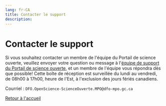 ```yaml
---
lang: fr-CA
title: Contacter le support
description:
---
```


# Contacter le support

Si vous souhaitez contacter un membre de l'équipe du Portail de science ouverte, veuillez envoyer votre question ou message à l'[équipe de support du Portail de science ouverte](mailto:DFO.OpenScience-ScienceOuverte.MPO@dfo-mpo.gc.ca), et un membre de l'équipe vous répondra dès que possible! Cette boîte de réception est surveillée du lundi au vendredi, de 08h00 à 17h00, heure de l'Est, à l'exclusion des jours fériés canadiens.

Courriel : `DFO.OpenScience-ScienceOuverte.MPO@dfo-mpo.gc.ca`

[Retour à l'accueil](/fr/README.md)